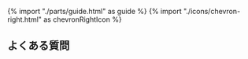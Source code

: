 {% import "./parts/guide.html" as guide %}
{% import "./icons/chevron-right.html" as chevronRightIcon %}

## よくある質問
